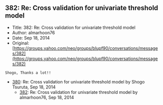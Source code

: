 ## 382: Re: Cross validation for univariate threshold model

- Title: 382: Re: Cross validation for univariate threshold model
- Author: almarhoon76
- Date: Sep 18, 2014
- Original: [https://groups.yahoo.com/neo/groups/blupf90/conversations/messages/382](https://groups.yahoo.com/neo/groups/blupf90/conversations/messages/382)

```
Shogo, Thanks a lot!!
```

- [380](0380.md): Re: Cross validation for univariate threshold model by Shogo Tsuruta, Sep 18, 2014
    - [382](0382.md): Re: Cross validation for univariate threshold model by almarhoon76, Sep 18, 2014
